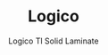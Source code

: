 ---
designer: Pedrali R&D
description: "Logico%20table%20is%20the%20espression%20of%20a%20rational%20design.%20Table%20with%20steel%20frame%20and%20legs%20in%20rectangular%20section%2C%20rotated%20at%2045%20degrees%20compared%20to%20the%20edge%20of%20the%20frame%20in%20which%20they%20are%20inserted%2C%20solid%20laminate%20top%20available%20in%20different%20sizes."
image_primary: img/Logico_TL_05_zoom.jpg
image_secondary: img/Logico_TL_06_zoom.jpg
manufacturer: Pedrali
href: https://www.pedrali.it/en/products/catalog/Table-LOGICO-TL-solid-laminate/
subtitle: Logico Tl Solid Laminate
title: Logico
image_thumb: img/Logico_TL_cover.jpg
tags: 
  - pedrali
  - tables
category: tables
slug: /manufacturers/pedrali/tables/pedrali-r-d-logico
---